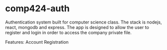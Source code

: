 # comp424-auth
Authentication system built for computer science class. The stack is nodejs, react, mongodb and express. The app is designed to allow the user to register and login in order to access the company private file.

Features:
Account Registration
